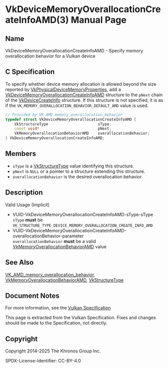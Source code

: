 # VkDeviceMemoryOverallocationCreateInfoAMD(3) Manual Page

## Name

VkDeviceMemoryOverallocationCreateInfoAMD - Specify memory overallocation behavior for a Vulkan device



## [](#_c_specification)C Specification

To specify whether device memory allocation is allowed beyond the size reported by [VkPhysicalDeviceMemoryProperties](https://registry.khronos.org/vulkan/specs/latest/man/html/VkPhysicalDeviceMemoryProperties.html), add a [VkDeviceMemoryOverallocationCreateInfoAMD](https://registry.khronos.org/vulkan/specs/latest/man/html/VkDeviceMemoryOverallocationCreateInfoAMD.html) structure to the `pNext` chain of the [VkDeviceCreateInfo](https://registry.khronos.org/vulkan/specs/latest/man/html/VkDeviceCreateInfo.html) structure. If this structure is not specified, it is as if the `VK_MEMORY_OVERALLOCATION_BEHAVIOR_DEFAULT_AMD` value is used.

```c++
// Provided by VK_AMD_memory_overallocation_behavior
typedef struct VkDeviceMemoryOverallocationCreateInfoAMD {
    VkStructureType                      sType;
    const void*                          pNext;
    VkMemoryOverallocationBehaviorAMD    overallocationBehavior;
} VkDeviceMemoryOverallocationCreateInfoAMD;
```

## [](#_members)Members

- `sType` is a [VkStructureType](https://registry.khronos.org/vulkan/specs/latest/man/html/VkStructureType.html) value identifying this structure.
- `pNext` is `NULL` or a pointer to a structure extending this structure.
- `overallocationBehavior` is the desired overallocation behavior.

## [](#_description)Description

Valid Usage (Implicit)

- [](#VUID-VkDeviceMemoryOverallocationCreateInfoAMD-sType-sType)VUID-VkDeviceMemoryOverallocationCreateInfoAMD-sType-sType  
  `sType` **must** be `VK_STRUCTURE_TYPE_DEVICE_MEMORY_OVERALLOCATION_CREATE_INFO_AMD`
- [](#VUID-VkDeviceMemoryOverallocationCreateInfoAMD-overallocationBehavior-parameter)VUID-VkDeviceMemoryOverallocationCreateInfoAMD-overallocationBehavior-parameter  
  `overallocationBehavior` **must** be a valid [VkMemoryOverallocationBehaviorAMD](https://registry.khronos.org/vulkan/specs/latest/man/html/VkMemoryOverallocationBehaviorAMD.html) value

## [](#_see_also)See Also

[VK\_AMD\_memory\_overallocation\_behavior](https://registry.khronos.org/vulkan/specs/latest/man/html/VK_AMD_memory_overallocation_behavior.html), [VkMemoryOverallocationBehaviorAMD](https://registry.khronos.org/vulkan/specs/latest/man/html/VkMemoryOverallocationBehaviorAMD.html), [VkStructureType](https://registry.khronos.org/vulkan/specs/latest/man/html/VkStructureType.html)

## [](#_document_notes)Document Notes

For more information, see the [Vulkan Specification](https://registry.khronos.org/vulkan/specs/latest/html/vkspec.html#VkDeviceMemoryOverallocationCreateInfoAMD)

This page is extracted from the Vulkan Specification. Fixes and changes should be made to the Specification, not directly.

## [](#_copyright)Copyright

Copyright 2014-2025 The Khronos Group Inc.

SPDX-License-Identifier: CC-BY-4.0